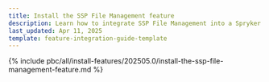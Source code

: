 ```yaml
---
title: Install the SSP File Management feature
description: Learn how to integrate SSP File Management into a Spryker project
last_updated: Apr 11, 2025
template: feature-integration-guide-template
---
```


{% include pbc/all/install-features/202505.0/install-the-ssp-file-management-feature.md %} <!-- To edit, see /_includes/pbc/all/install-features/202505.0/install-the-ssp-file-management-feature.md -->